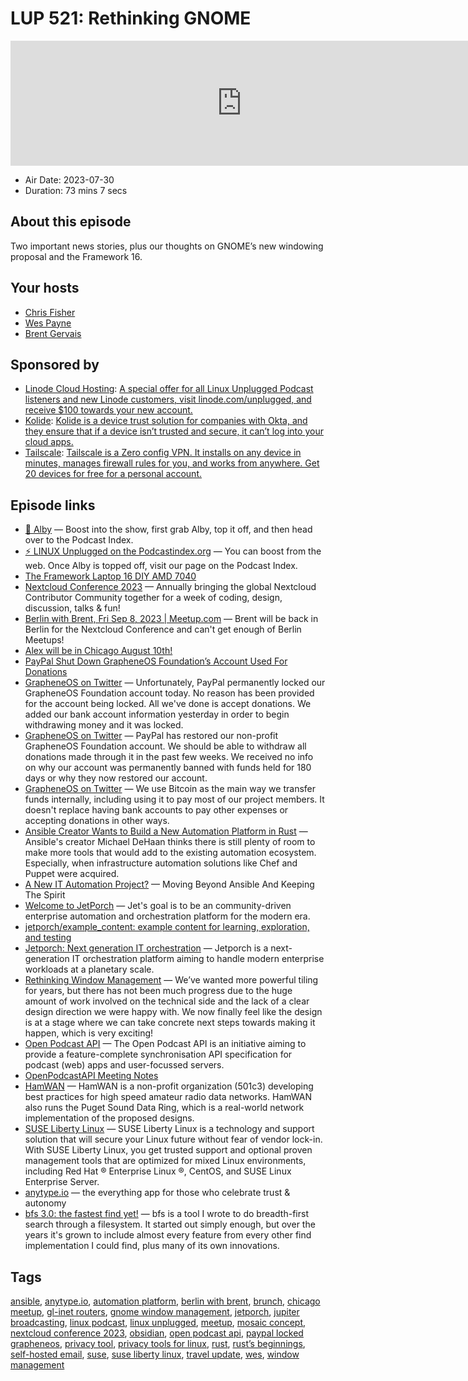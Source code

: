 # LUP 521: Rethinking GNOME

<iframe src="https://player.fireside.fm/v2/RUkczH-V+pSNagGPD?theme=dark" width="740" height="200" frameborder="0" scrolling="no"></iframe>

* Air Date: 2023-07-30
* Duration: 73 mins 7 secs

## About this episode

Two important news stories, plus our thoughts on GNOME’s new windowing proposal and the Framework 16.

## Your hosts
* [Chris Fisher](https://linuxunplugged.com/hosts/chrislas)
* [Wes Payne](https://linuxunplugged.com/hosts/wes)
* [Brent Gervais](https://linuxunplugged.com/hosts/brent)

## Sponsored by

  * [Linode Cloud Hosting](https://linode.com/unplugged): [A special offer for all Linux Unplugged Podcast listeners and new Linode customers, visit linode.com/unplugged, and receive $100 towards your new account. ](https://linode.com/unplugged)
  * [Kolide](https://kolide.com/unplugged): [Kolide is a device trust solution for companies with Okta, and they ensure that if a device isn’t trusted and secure, it can’t log into your cloud apps.](https://kolide.com/unplugged)
  * [Tailscale](http://tailscale.com/): [Tailscale is a Zero config VPN. It installs on any device in minutes, manages firewall rules for you, and works from anywhere. Get 20 devices for free for a personal account. ](http://tailscale.com/)



## Episode links

  * [🎉 Alby](https://getalby.com/ "🎉 Alby") — Boost into the show, first grab Alby, top it off, and then head over to the Podcast Index.
  * [⚡️ LINUX Unplugged on the Podcastindex.org](https://podcastindex.org/podcast/575694 "⚡️ LINUX Unplugged on the Podcastindex.org") — You can boost from the web. Once Alby is topped off, visit our page on the Podcast Index.
  * [The Framework Laptop 16 DIY AMD 7040](https://frame.work/products/laptop16-diy-amd-7040 "The Framework Laptop 16 DIY AMD 7040")
  * [Nextcloud Conference 2023](https://nextcloud.com/conference-2023/ "Nextcloud Conference 2023") — Annually bringing the global Nextcloud Contributor Community together for a week of coding, design, discussion, talks & fun!
  * [Berlin with Brent, Fri Sep 8, 2023 | Meetup.com](https://www.meetup.com/jupiterbroadcasting/events/295135448 "Berlin with Brent, Fri Sep 8, 2023 | Meetup.com") — Brent will be back in Berlin for the Nextcloud Conference and can't get enough of Berlin Meetups!
  * [Alex will be in Chicago August 10th!](https://www.meetup.com/jupiterbroadcasting/events/295135370 "Alex will be in Chicago August 10th!")
  * [PayPal Shut Down GrapheneOS Foundation’s Account Used For Donations](https://www.nobsbitcoin.com/grapheneos-foundations-paypal-account-locked/ "PayPal Shut Down GrapheneOS Foundation’s Account Used For Donations")
  * [GrapheneOS on Twitter](https://twitter.com/grapheneos/status/1684643898319052800?s=12&t=E9EIlRX-vHxbQ8g23lQU3A "GrapheneOS on Twitter") — Unfortunately, PayPal permanently locked our GrapheneOS Foundation account today. No reason has been provided for the account being locked. All we've done is accept donations. We added our bank account information yesterday in order to begin withdrawing money and it was locked.
  * [GrapheneOS on Twitter](https://twitter.com/GrapheneOS/status/1685361946890055680 "GrapheneOS on Twitter") — PayPal has restored our non-profit GrapheneOS Foundation account. We should be able to withdraw all donations made through it in the past few weeks. We received no info on why our account was permanently banned with funds held for 180 days or why they now restored our account.
  * [GrapheneOS on Twitter](https://twitter.com/GrapheneOS/status/1685365808845721602 "GrapheneOS on Twitter") — We use Bitcoin as the main way we transfer funds internally, including using it to pay most of our project members. It doesn't replace having bank accounts to pay other expenses or accepting donations in other ways.
  * [Ansible Creator Wants to Build a New Automation Platform in Rust](https://news.itsfoss.com/ansible-creator-new-rust-platform/ "Ansible Creator Wants to Build a New Automation Platform in Rust") — Ansible's creator Michael DeHaan thinks there is still plenty of room to make more tools that would add to the existing automation ecosystem. Especially, when infrastructure automation solutions like Chef and Puppet were acquired.
  * [A New IT Automation Project?](https://laserllama.substack.com/p/a-new-it-automation-project-moving?ref=news.itsfoss.com "A New IT Automation Project?") — Moving Beyond Ansible And Keeping The Spirit
  * [Welcome to JetPorch](https://www.jetporch.com/ "Welcome to JetPorch") — Jet's goal is to be an community-driven enterprise automation and orchestration platform for the modern era.
  * [jetporch/example_content: example content for learning, exploration, and testing](https://github.com/jetporch/example_content "jetporch/example_content: example content for learning, exploration, and testing")
  * [Jetporch: Next generation IT orchestration](https://github.com/jetporch/jetporch "Jetporch: Next generation IT orchestration") — Jetporch is a next-generation IT orchestration platform aiming to handle modern enterprise workloads at a planetary scale.
  * [Rethinking Window Management](https://blogs.gnome.org/tbernard/2023/07/26/rethinking-window-management/ "Rethinking Window Management") — We’ve wanted more powerful tiling for years, but there has not been much progress due to the huge amount of work involved on the technical side and the lack of a clear design direction we were happy with. We now finally feel like the design is at a stage where we can take concrete next steps towards making it happen, which is very exciting!
  * [Open Podcast API](http://www.openpodcastapi.org/ "Open Podcast API") — The Open Podcast API is an initiative aiming to provide a feature-complete synchronisation API specification for podcast (web) apps and user-focussed servers.
  * [OpenPodcastAPI Meeting Notes](https://github.com/orgs/OpenPodcastAPI/discussions/35 "OpenPodcastAPI Meeting Notes")
  * [HamWAN](http://hamwan.org/ "HamWAN") — HamWAN is a non-profit organization (501c3) developing best practices for high speed amateur radio data networks. HamWAN also runs the Puget Sound Data Ring, which is a real-world network implementation of the proposed designs.
  * [SUSE Liberty Linux](https://www.suse.com/products/suse-liberty-linux/ "SUSE Liberty Linux") — SUSE Liberty Linux is a technology and support solution that will secure your Linux future without fear of vendor lock-in. With SUSE Liberty Linux, you get trusted support and optional proven management tools that are optimized for mixed Linux environments, including Red Hat ® Enterprise Linux ®, CentOS, and SUSE Linux Enterprise Server.
  * [anytype.io](http://anytype.io/ "anytype.io") — the everything app for those who celebrate trust & autonomy
  * [bfs 3.0: the fastest find yet!](https://tavianator.com/2023/bfs_3.0.html "bfs 3.0: the fastest find yet!") — bfs is a tool I wrote to do breadth-first search through a filesystem. It started out simply enough, but over the years it's grown to include almost every feature from every other find implementation I could find, plus many of its own innovations.



## Tags

[ansible](https://linuxunplugged.com/tags/ansible), [anytype.io](https://linuxunplugged.com/tags/anytype.io), [automation platform](https://linuxunplugged.com/tags/automation%20platform), [berlin with brent](https://linuxunplugged.com/tags/berlin%20with%20brent), [brunch](https://linuxunplugged.com/tags/brunch), [chicago meetup](https://linuxunplugged.com/tags/chicago%20meetup), [gl-inet routers](https://linuxunplugged.com/tags/gl-inet%20routers), [gnome window management](https://linuxunplugged.com/tags/gnome%20window%20management), [jetporch](https://linuxunplugged.com/tags/jetporch), [jupiter broadcasting](https://linuxunplugged.com/tags/jupiter%20broadcasting), [linux podcast](https://linuxunplugged.com/tags/linux%20podcast), [linux unplugged](https://linuxunplugged.com/tags/linux%20unplugged), [meetup](https://linuxunplugged.com/tags/meetup), [mosaic concept](https://linuxunplugged.com/tags/mosaic%20concept), [nextcloud conference 2023](https://linuxunplugged.com/tags/nextcloud%20conference%202023), [obsidian](https://linuxunplugged.com/tags/obsidian), [open podcast api](https://linuxunplugged.com/tags/open%20podcast%20api), [paypal locked grapheneos](https://linuxunplugged.com/tags/paypal%20locked%20grapheneos), [privacy tool](https://linuxunplugged.com/tags/privacy%20tool), [privacy tools for linux](https://linuxunplugged.com/tags/privacy%20tools%20for%20linux), [rust](https://linuxunplugged.com/tags/rust), [rust’s beginnings](https://linuxunplugged.com/tags/rust%E2%80%99s%20beginnings), [self-hosted email](https://linuxunplugged.com/tags/self-hosted%20email), [suse](https://linuxunplugged.com/tags/suse), [suse liberty linux](https://linuxunplugged.com/tags/suse%20liberty%20linux), [travel update](https://linuxunplugged.com/tags/travel%20update), [wes](https://linuxunplugged.com/tags/wes), [window management](https://linuxunplugged.com/tags/window%20management)